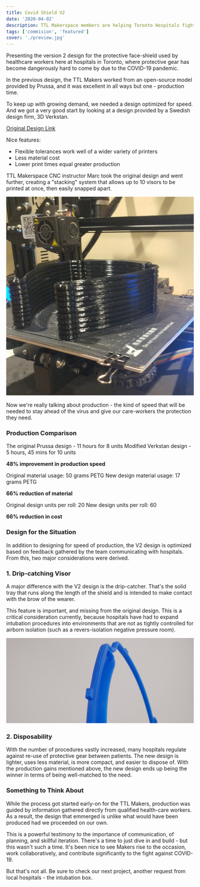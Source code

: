 ```yaml
---
title: Covid Shield V2
date: '2020-04-02'
description: TTL Makerspace members are helping Toronto Hospitals fight COVID-19
tags: ['commision', 'featured']
cover: './preview.jpg'
---
```


Presenting the version 2 design for the protective face-shield used by healthcare workers here at hospitals in Toronto, where protective gear has become dangerously hard to come by due to the COVID-19 pandemic.

In the previous design, the TTL Makers worked from an open-source model provided by Prussa, and it was excellent in all ways but one - production time.

To keep up with growing demand, we needed a design optimized for speed. And we got a very good start by looking at a design provided by a Swedish design firm, 3D Verkstan.

[Original Design Link](https://3dverkstan.se/protective-visor/)

Nice features:

- Flexible tolerances work well of a wider variety of printers
- Less material cost
- Lower print times equal greater production

TTL Makerspace CNC instructor Marc took the original design and went further, creating a "stacking" system that allows up to 10 visors to be printed at once, then easily snapped apart.

![Stacking](./stackingup.jpg)

Now we're really talking about production - the kind of speed that will be needed to stay ahead of the virus and give our care-workers the protection they need.

### Production Comparison

The original Prussa design - 11 hours for 8 units
Modified Verkstan design - 5 hours, 45 mins for 10 units

**48% improvement in production speed**

Original material usage: 50 grams PETG
New design material usage: 17 grams PETG

**66% reduction of material**

Original design units per roll: 20
New design units per roll: 60

**66% reduction in cost**

### Design for the Situation

In addition to designing for speed of production, the V2 design is optimized based on feedback gathered by the team communicating with hospitals. From this, two major considerations were derived.

### 1. Drip-catching Visor

A major difference with the V2 design is the drip-catcher. That's the solid tray that runs along the length of the shield and is intended to make contact with the brow of the wearer.

This feature is important, and missing from the original design. This is a critical consideration currently, because hospitals have had to expand intubation procedures into environments that are not as tightly controlled for airborn isolation (such as a revers-isolation negative pressure room).

![Drip Catcher](./drip-catcher.jpg)

### 2. Disposability

With the number of procedures vastly increased, many hospitals regulate against re-use of protective gear between patients. The new design is lighter, uses less material, is more compact, and easier to dispose of. With the production gains mentioned above, the new design ends up being the winner in terms of being well-matched to the need.

### Something to Think About

While the process got started early-on for the TTL Makers, production was guided by information gathered directly from qualified health-care workers. As a result, the design that emmerged is unlike what would have been produced had we proceeded on our own.

This is a powerful testimony to the importance of communication, of planning, and skillful iteration. There's a time to just dive in and build - but this wasn't such a time. It's been nice to see Makers rise to the occasion, work collaboratively, and contribute significantly to the fight against COVID-19.

But that's not all. Be sure to check our next project, another request from local hospitals - the intubation box.

